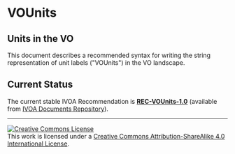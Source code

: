 # VOUnits

## Units in the VO

This document describes a recommended syntax for writing the string representation of unit labels ("VOUnits") in the VO landscape.

## Current Status

The current stable IVOA Recommendation is **[REC-VOUnits-1.0](https://ivoa.net/documents/VOUnits/20140523/)** (available from [IVOA Documents Repository](https://www.ivoa.net/documents)).

---

<a rel="license" href="http://creativecommons.org/licenses/by-sa/4.0/">
  <img alt="Creative Commons License" style="border-width:0" src="https://i.creativecommons.org/l/by-sa/4.0/88x31.png" /></a>
  <br />
  This work is licensed under a <a rel="license" href="http://creativecommons.org/licenses/by-sa/4.0/">
  Creative Commons Attribution-ShareAlike 4.0 International License</a>.
  

